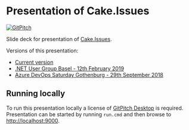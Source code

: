 # Presentation of Cake.Issues

[![GitPitch](https://gitpitch.com/assets/badge.svg)](https://gitpitch.com/pascalberger/Cake.Issues-Presentation)

Slide deck for presentation of [Cake.Issues](https://cakeissues.net).

Versions of this presentation:

* [Current version](https://gitpitch.com/pascalberger/Cake.Issues-Presentation)
* [.NET User Group Basel - 12th February 2019](https://gitpitch.com/pascalberger/Cake.Issues-Presentation/20190212-dotnet-usergroup-basel)
* [Azure DevOps Saturday Gothenburg - 29th September 2018](https://gitpitch.com/pascalberger/Cake.Issues-Presentation/20180929-azure-devops-saturday-gothenburg)

## Running locally

To run this presentation locally a license of [GitPitch Desktop] is required.
Presentation can be started by running `run.cmd` and then browse to [http://localhost:9000].

[GitPitch Desktop]: https://gitpitch.com/desktop
[http://localhost:9000]: http://localhost:9000

